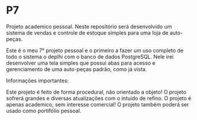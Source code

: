 # P7

Projeto academico pessoal.
Neste repositório será desenvolvido um sistema de vendas e controle de estoque simples para uma loja de auto-peças.

Este é o meu 7° projeto pessoal e o primeiro a fazer um uso completo de todo o sistema o deplhi com o banco de dados PostgreSQL.
Nele irei desenvolver uma tela simples que possui abas para acesso e gerenciamento de uma auto-peças padrão, como já vista.

Informações importantes:

Este projeto é feito de forma procedural, não orientado a objeto!
O projeto sofrerá grandes e diversas atualizações com o intuido de refino.
O projeto é apenas academico, sem interesse comercial!
O projeto também poderá ser usado como portifólio pessoal.

